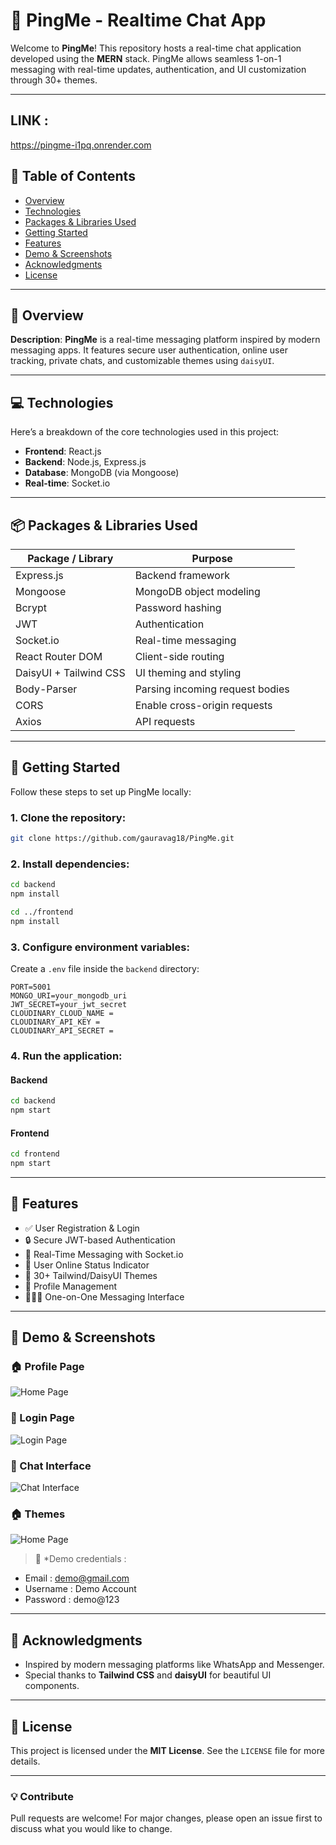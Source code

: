 
# 💬 PingMe - Realtime Chat App

Welcome to **PingMe**! This repository hosts a real-time chat application developed using the **MERN** stack. PingMe allows seamless 1-on-1 messaging with real-time updates, authentication, and UI customization through 30+ themes.

---
## LINK : 
https://pingme-i1pq.onrender.com

## 📑 Table of Contents

* [Overview](#-overview)
* [Technologies](#-technologies)
* [Packages & Libraries Used](#-packages--libraries-used)
* [Getting Started](#-getting-started)
* [Features](#-features)
* [Demo & Screenshots](#-demo--screenshots)
* [Acknowledgments](#-acknowledgments)
* [License](#-license)

---

## 🌟 Overview

**Description**:
**PingMe** is a real-time messaging platform inspired by modern messaging apps. It features secure user authentication, online user tracking, private chats, and customizable themes using `daisyUI`.

---

## 💻 Technologies

Here’s a breakdown of the core technologies used in this project:

* **Frontend**: React.js
* **Backend**: Node.js, Express.js
* **Database**: MongoDB (via Mongoose)
* **Real-time**: Socket.io

---

## 📦 Packages & Libraries Used

| Package / Library      | Purpose                         |
| ---------------------- | ------------------------------- |
| Express.js             | Backend framework               |
| Mongoose               | MongoDB object modeling         |
| Bcrypt                 | Password hashing                |
| JWT                    | Authentication                  |
| Socket.io              | Real-time messaging             |
| React Router DOM       | Client-side routing             |
| DaisyUI + Tailwind CSS | UI theming and styling          |
| Body-Parser            | Parsing incoming request bodies |
| CORS                   | Enable cross-origin requests    |
| Axios                  | API requests                    |

---

## 🚀 Getting Started

Follow these steps to set up PingMe locally:

### 1. Clone the repository:

```bash
git clone https://github.com/gauravag18/PingMe.git
```

### 2. Install dependencies:

```bash
cd backend
npm install

cd ../frontend
npm install
```

### 3. Configure environment variables:

Create a `.env` file inside the `backend` directory:

```
PORT=5001
MONGO_URI=your_mongodb_uri
JWT_SECRET=your_jwt_secret
CLOUDINARY_CLOUD_NAME =
CLOUDINARY_API_KEY = 
CLOUDINARY_API_SECRET = 
```

### 4. Run the application:

#### Backend

```bash
cd backend
npm start
```

#### Frontend

```bash
cd frontend
npm start
```

---

## 🎯 Features

* ✅ User Registration & Login
* 🔒 Secure JWT-based Authentication
* 🔄 Real-Time Messaging with Socket.io
* 👤 User Online Status Indicator
* 🎨 30+ Tailwind/DaisyUI Themes
* 📁 Profile Management
* 🧑‍🤝‍🧑 One-on-One Messaging Interface

---

## 🔗 Demo & Screenshots

### 🏠 Profile Page
![Home Page](./screenshots/profile.png)

### 🔐 Login Page
![Login Page](./screenshots/login.png)

### 💬 Chat Interface
![Chat Interface](./screenshots/text.png)

### 🏠 Themes
![Home Page](./screenshots/themes.png)

> 📌 *Demo credentials :
* Email : demo@gmail.com
* Username : Demo Account
* Password : demo@123

---

## 🙏 Acknowledgments

* Inspired by modern messaging platforms like WhatsApp and Messenger.
* Special thanks to **Tailwind CSS** and **daisyUI** for beautiful UI components.

---

## 📜 License

This project is licensed under the **MIT License**. See the `LICENSE` file for more details.

---

### 💡 Contribute

Pull requests are welcome! For major changes, please open an issue first to discuss what you would like to change.
